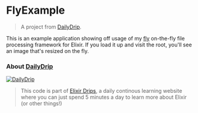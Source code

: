 # FlyExample
> A project from [DailyDrip](https://www.dailydrip.com).

This is an example application showing off usage of my
[fly](http://github.com/dailydrip/fly) on-the-fly file processing framework for
Elixir.  If you load it up and visit the root, you'll see an image that's
resized on the fly.


### About [DailyDrip](https://www.dailydrip.com)

[![DailyDrip](http://github.com/dailydrip/fly/raw/master/assets/dailydrip.png)](https://www.dailydrip.com)

> This code is part of [Elixir Drips](https://www.dailydrip.com/topics/elixir/),
> a daily continous learning website where you can just spend 5 minutes a day to
> learn more about Elixir (or other things!)
